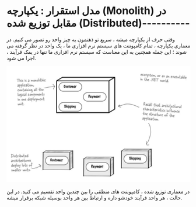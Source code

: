 # مدل استقرار : یکپارچه (Monolith) در مقابل توزیع شده (Distributed)----------

وقتی حرف از یکپارچه میشه ، سریع تو ذهنمون یه چیز واحد رو تصور می کنیم.
در معماری یکپارچه ، تمام کامپوننت های سیستم نرم افزاری ما ، یک واحد در نظر گرفته می شوند ؛ این جمله همچنین به این معناست که سیستم نرم افزاری ما تنها در یمک فرآیند ، اجرا می شود.

![](./Images/Pasted%20image%2020240404111034.png)

در معماری توزیع شده ، کامپوننت های منطقی را بین چندین واحد تقسیم می کنید. در این حالت ، هر واحد فرآیند خودشو داره و ارتباط بین هر واحد بوسیله شبکه برقرار میشه.

